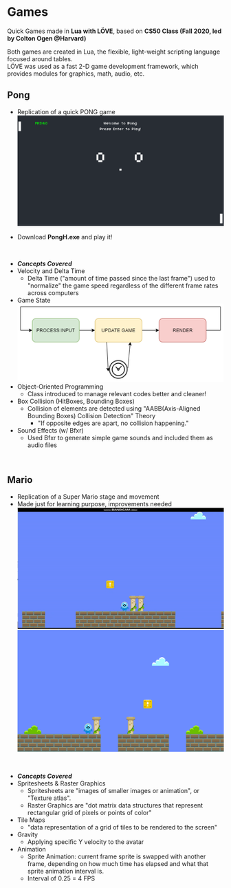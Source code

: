 # Games
Quick Games made in __Lua with L‎ÖVE__, based on __CS50 Class (Fall 2020, led by Colton Ogen @Harvard)__

Both games are created in Lua, the flexible, light-weight scripting language focused around tables.
<br />
L‎ÖVE was used as a fast 2-D game development framework, which provides modules for graphics, math, audio, etc.

## Pong
* Replication of a quick PONG game
![Pong](images/pong.png)


* Download **PongH.exe** and play it!
<br/>

* __*Concepts Covered*__
* Velocity and Delta Time
    * Delta Time ("amount of time passed since the last frame") used to "normalize" the game speed regardless of the different frame rates across computers
* Game State
![Game_Loop](images/Game_Loop.png)
* Object-Oriented Programming
    * Class introduced to manage relevant codes better and cleaner!
* Box Collision (HitBoxes, Bounding Boxes)
    * Collision of elements are detected using "AABB(Axis-Aligned Bounding Boxes) Collision Detection" Theory
        * "If opposite edges are apart, no collision happening." 
* Sound Effects (w/ Bfxr)
    * Used Bfxr to generate simple game sounds and included them as audio files
<br/>


## Mario
* Replication of a Super Mario stage and movement
* Made just for learning purpose, improvements needed
![Mario_Moving_GIF](images/mario_moving_gif.gif)
![Mario](images/mario.png)

<br />

* __*Concepts Covered*__
* Spritesheets & Raster Graphics
    * Spritesheets are "images of smaller images or animation", or "Texture atlas".
    * Raster Graphics are "dot matrix data structures that represent rectangular grid of pixels or points of color"
* Tile Maps
    * "data representation of a grid of tiles to be rendered to the screen"
* Gravity
    * Applying specific Y velocity to the avatar
* Animation
    * Sprite Animation: current frame sprite is swapped with another frame, depending on how much time has elapsed and what that sprite animation interval is.
    * Interval of 0.25 = 4 FPS
